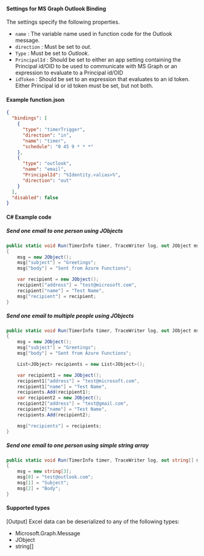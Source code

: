 #### Settings for MS Graph Outlook Binding
The settings specify the following properties.

- `name` : The variable name used in function code for the Outlook message. 
- `direction` : Must be set to *out*. 
- `Type` : Must be set to *Outlook*.
- `PrincipalId` : Should be set to either an app setting containing the Principal id/OID to be used to communicate with MS Graph or an expression to evaluate to a Principal id/OID
- `idToken` : Should be set to an expression that evaluates to an id token. Either Principal id or id token must be set, but not both.

#### Example function.json
```json
{
  "bindings": [
    {
      "type": "timerTrigger",
      "direction": "in",
      "name": "timer",
      "schedule": "0 45 9 * * *"
    },
    {
      "type": "outlook",
      "name": "email",
      "PrincipalId": "%Identity.<alias>%",
      "direction": "out"
    }
  ],
  "disabled": false
}
```
#### C# Example code

##### Send one email to one person using JObjects
```csharp
public static void Run(TimerInfo timer, TraceWriter log, out JObject msg)
{
	msg = new JObject();
	msg["subject"] = "Greetings";
	msg["body"] = "Sent from Azure Functions";

	var recipient = new JObject();
	recipient["address"] = "test@microsoft.com",
	recipient["name"] = "Test Name",
	msg["recipient"] = recipient;		
}
```
##### Send one email to multiple people using JObjects
```csharp
public static void Run(TimerInfo timer, TraceWriter log, out JObject msg)
{
	msg = new JObject();
	msg["subject"] = "Greetings";
	msg["body"] = "Sent from Azure Functions";

	List<JObject> recipients = new List<JObject>();

	var recipient1 = new JObject();
	recipient1["address"] = "test@microsoft.com",
	recipient1["name"] = "Test Name",
	recipients.Add(recipient1);
	var recipient2 = new JObject();
	recipient2["address"] = "test@gmail.com",
	recipient2["name"] = "Test Name",
	recipients.Add(recipient2);

	msg["recipients"] = recipients;		
}
```

##### Send one email to one person using simple string array
```csharp 
public static void Run(TimerInfo timer, TraceWriter log, out string[] msg)
{
	msg = new string[3];
	msg[0] = "test@outlook.com";
	msg[1] = "Subject";
	msg[2] = "Body";
}
```


#### Supported types

[Output] Excel data can be deserialized to any of the following types:

* Microsoft.Graph.Message
* JObject
* string[]